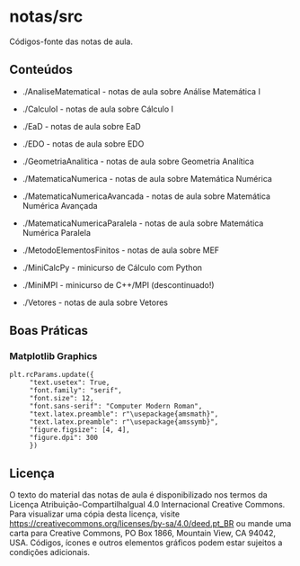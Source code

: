 # notas/src

Códigos-fonte das notas de aula.

## Conteúdos

* ./AnaliseMatematicaI - notas de aula sobre Análise Matemática I

* ./CalculoI - notas de aula sobre Cálculo I

* ./EaD - notas de aula sobre EaD

* ./EDO - notas de aula sobre EDO

* ./GeometriaAnalitica - notas de aula sobre Geometria Analítica

* ./MatematicaNumerica - notas de aula sobre Matemática Numérica

* ./MatematicaNumericaAvancada - notas de aula sobre Matemática Numérica Avançada

* ./MatematicaNumericaParalela - notas de aula sobre Matemática Numérica Paralela

* ./MetodoElementosFinitos - notas de aula sobre MEF

* ./MiniCalcPy - minicurso de Cálculo com Python

* ./MiniMPI - minicurso de C++/MPI (descontinuado!)

* ./Vetores - notas de aula sobre Vetores

## Boas Práticas

### Matplotlib Graphics

```
plt.rcParams.update({
     "text.usetex": True,
     "font.family": "serif",
     "font.size": 12,
     "font.sans-serif": "Computer Modern Roman",
     "text.latex.preamble": r"\usepackage{amsmath}",
     "text.latex.preamble": r"\usepackage{amssymb}",
     "figure.figsize": [4, 4],
     "figure.dpi": 300
     })
```

## Licença

O texto do material das notas de aula é disponibilizado nos termos da Licença Atribuição-CompartilhaIgual 4.0 Internacional Creative Commons. Para visualizar uma cópia desta licença, visite https://creativecommons.org/licenses/by-sa/4.0/deed.pt_BR ou mande uma carta para Creative Commons, PO Box 1866, Mountain View, CA 94042, USA. Códigos, ícones e outros elementos gráficos podem estar sujeitos a condições adicionais.

